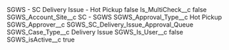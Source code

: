 <?xml version="1.0" encoding="UTF-8"?>
<CustomMetadata xmlns="http://soap.sforce.com/2006/04/metadata" xmlns:xsi="http://www.w3.org/2001/XMLSchema-instance" xmlns:xsd="http://www.w3.org/2001/XMLSchema">
    <label>SGWS - SC Delivery Issue - Hot Pickup</label>
    <protected>false</protected>
    <values>
        <field>Is_MultiCheck__c</field>
        <value xsi:type="xsd:boolean">false</value>
    </values>
    <values>
        <field>SGWS_Account_Site__c</field>
        <value xsi:type="xsd:string">SC - SGWS</value>
    </values>
    <values>
        <field>SGWS_Approval_Type__c</field>
        <value xsi:type="xsd:string">Hot Pickup</value>
    </values>
    <values>
        <field>SGWS_Approver__c</field>
        <value xsi:type="xsd:string">SGWS_SC_Delivery_Issue_Approval_Queue</value>
    </values>
    <values>
        <field>SGWS_Case_Type__c</field>
        <value xsi:type="xsd:string">Delivery Issue</value>
    </values>
    <values>
        <field>SGWS_Is_User__c</field>
        <value xsi:type="xsd:boolean">false</value>
    </values>
    <values>
        <field>SGWS_isActive__c</field>
        <value xsi:type="xsd:boolean">true</value>
    </values>
</CustomMetadata>
